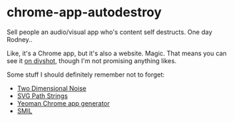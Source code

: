 # chrome-app-autodestroy
Sell people an audio/visual app who's content self destructs. One day Rodney..

Like, it's a Chrome app, but it's also a website. Magic.
That means you can see it [on divshot](http://development.chrome-app-autodestroy.divshot.io), though I'm not promising anything likes.

Some stuff I should definitely remember not to forget:

* [Two Dimensional Noise](http://natureofcode.com/book/introduction/)
* [SVG Path Strings](http://roadtolarissa.com/blog/2015/02/22/svg-path-strings/)
* [Yeoman Chrome app generator](https://github.com/yeoman/generator-chromeapp)
* [SMIL](http://css-tricks.com/guide-svg-animations-smil/)
